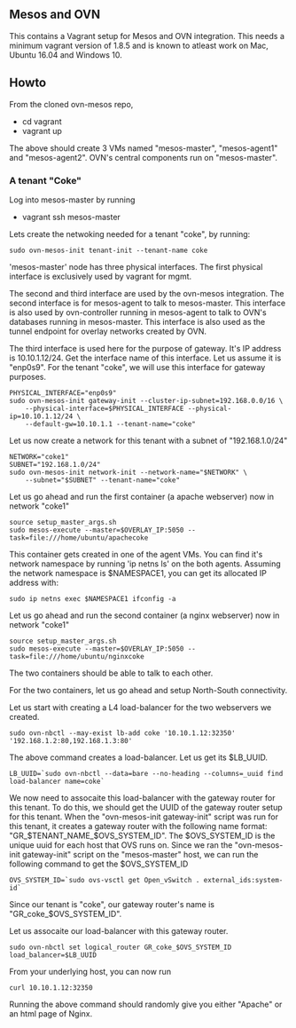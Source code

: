 ## Mesos and OVN

This contains a Vagrant setup for Mesos and OVN integration.  This needs
a minimum vagrant version of 1.8.5 and is known to atleast work on Mac,
Ubuntu 16.04 and Windows 10.

## Howto

From the cloned ovn-mesos repo,
* cd vagrant
* vagrant up 

The above should create 3 VMs named "mesos-master", "mesos-agent1" and
"mesos-agent2".  OVN's central components run on "mesos-master".

### A tenant "Coke"

Log into mesos-master by running
* vagrant ssh mesos-master

Lets create the netwoking needed for a tenant "coke", by running:

```
sudo ovn-mesos-init tenant-init --tenant-name coke
```

'mesos-master' node has three physical interfaces. The first
physical interface is exclusively used by vagrant for mgmt.

The second and third interface are used by the ovn-mesos
integration.  The second interface is for mesos-agent to
talk to mesos-master. This interface is also used by
ovn-controller running in mesos-agent to talk to OVN's databases
running in mesos-master.  This interface is also used as the
tunnel endpoint for overlay networks created by OVN.

The third interface is used here for the purpose of gateway.
It's IP address is 10.10.1.12/24.  Get the interface name of this
interface.  Let us assume it is "enp0s9".  For the tenant "coke",
we will use this interface for gateway purposes.

```
PHYSICAL_INTERFACE="enp0s9"
sudo ovn-mesos-init gateway-init --cluster-ip-subnet=192.168.0.0/16 \
    --physical-interface=$PHYSICAL_INTERFACE --physical-ip=10.10.1.12/24 \
    --default-gw=10.10.1.1 --tenant-name="coke"
```

Let us now create a network for this tenant with a subnet of "192.168.1.0/24"

```
NETWORK="coke1"
SUBNET="192.168.1.0/24"
sudo ovn-mesos-init network-init --network-name="$NETWORK" \
    --subnet="$SUBNET" --tenant-name="coke"
```

Let us go ahead and run the first container (a apache webserver) now in
network "coke1"

```
source setup_master_args.sh
sudo mesos-execute --master=$OVERLAY_IP:5050 --task=file:///home/ubuntu/apachecoke
```

This container gets created in one of the agent VMs. You can find it's network
namespace by running 'ip netns ls' on the both agents.  Assuming the network
namespace is $NAMESPACE1, you can get its allocated IP address with:

```
sudo ip netns exec $NAMESPACE1 ifconfig -a
```

Let us go ahead and run the second container (a nginx webserver) now in
network "coke1"

```
source setup_master_args.sh
sudo mesos-execute --master=$OVERLAY_IP:5050 --task=file:///home/ubuntu/nginxcoke
```

The two containers should be able to talk to each other.

For the two containers, let us go ahead and setup North-South connectivity.

Let us start with creating a L4 load-balancer for the two webservers we
created.

```
sudo ovn-nbctl --may-exist lb-add coke '10.10.1.12:32350' '192.168.1.2:80,192.168.1.3:80'
```

The above command creates a load-balancer. Let us get its $LB_UUID.

```
LB_UUID=`sudo ovn-nbctl --data=bare --no-heading --columns=_uuid find load-balancer name=coke`
```

We now need to assocaite this load-balancer with the gateway router for this
tenant.  To do this, we should get the UUID of the gateway router setup for
this tenant.  When the "ovn-mesos-init gateway-init" script was run for this
tenant, it creates a gateway router with the following name format:
"GR_$TENANT_NAME_$OVS_SYSTEM_ID".  The $OVS_SYSTEM_ID is the unique uuid
for each host that OVS runs on.  Since we ran the "ovn-mesos-init gateway-init"
script on the "mesos-master" host, we can run the following command to get
the $OVS_SYSTEM_ID

```
OVS_SYSTEM_ID=`sudo ovs-vsctl get Open_vSwitch . external_ids:system-id`
```

Since our tenant is "coke", our gateway router's name is
"GR_coke_$OVS_SYSTEM_ID".

Let us assocaite our load-balancer with this gateway router.

```
sudo ovn-nbctl set logical_router GR_coke_$OVS_SYSTEM_ID load_balancer=$LB_UUID
```

From your underlying host, you can now run

```
curl 10.10.1.12:32350
```

Running the above command should randomly give you either "Apache" or an html
page of Nginx.
